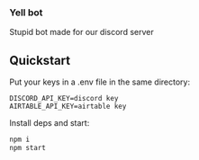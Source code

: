 ### Yell bot

Stupid bot made for our discord server

## Quickstart

Put your keys in a .env file in the same directory:

```.env
DISCORD_API_KEY=discord key
AIRTABLE_API_KEY=airtable key
```
Install deps and start:

```sh
npm i
npm start
```
